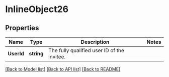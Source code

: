 # InlineObject26

## Properties

Name | Type | Description | Notes
------------ | ------------- | ------------- | -------------
**UserId** | **string** | The fully qualified user ID of the invitee. | 

[[Back to Model list]](../README.md#documentation-for-models) [[Back to API list]](../README.md#documentation-for-api-endpoints) [[Back to README]](../README.md)


